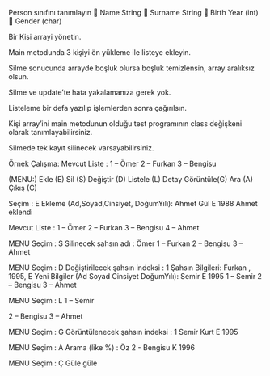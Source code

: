 Person sınıfını tanımlayın
 Name String
 Surname String
 Birth Year (int)
 Gender (char)

Bir Kisi arrayi yönetin.

Main metodunda 3 kişiyi ön yükleme ile
listeye ekleyin.

Silme sonucunda arrayde boşluk olursa
boşluk temizlensin, array aralıksız olsun.

Silme ve update’te hata yakalamanıza
gerek yok.

Listeleme bir defa yazılıp işlemlerden
sonra çağırılsın.

Kişi array’ini main metodunun olduğu
test programının class değişkeni olarak
tanımlayabilirsiniz.

Silmede tek kayıt silinecek
varsayabilirsiniz.

Örnek Çalışma:
Mevcut Liste :
1 – Ömer 
2 – Furkan 
3 – Bengisu 

(MENU:)
Ekle (E)
Sil (S)
Değiştir (D)
Listele (L)
Detay Görüntüle(G)
Ara (A)
Çıkış (C)

Seçim : E
Ekleme (Ad,Soyad,Cinsiyet,
DoğumYılı): Ahmet Gül E 1988
Ahmet eklendi

Mevcut Liste :
1 – Ömer 
2 – Furkan 
3 – Bengisu 
4 – Ahmet 

MENU
Seçim : S
Silinecek şahsın adı : Ömer
1 – Furkan 
2 – Bengisu 
3 – Ahmet 

MENU
Seçim : D
Değiştirilecek şahsın indeksi : 1
Şahsın Bilgileri: Furkan ,
1995, E
Yeni Bilgiler (Ad Soyad Cinsiyet
DoğumYılı):
Semir E 1995
1 – Semir 
2 – Bengisu 
3 – Ahmet 

MENU
Seçim : L
1 – Semir 

2 – Bengisu 
3 – Ahmet 

MENU
Seçim : G
Görüntülenecek şahsın indeksi : 1
Semir Kurt E 1995

MENU
Seçim : A
Arama (like %) : Öz
2 - Bengisu K 1996

MENU
Seçim : Ç
Güle güle
